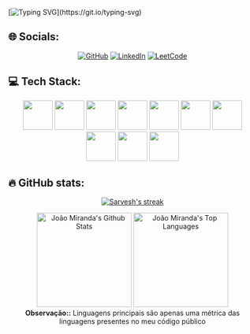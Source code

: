<!--## 💫 About Me:-->
<p align="center">
   <link rel="stylesheet" href="https://cdn.jsdelivr.net/gh/devicons/devicon@v2.15.1/devicon.min.css">
</p>

[![Typing SVG](https://readme-typing-svg.demolab.com?font=Fira+Code&weight=700&size=22&pause=1000&color=000080&center=true&vCenter=true&repeat=true&width=500&lines=Olá!+Eu+sou+João+Miranda.+Bem-vindo+ao+meu+perfil!)](https://git.io/typing-svg)

 

## 🌐 Socials:

<p align="center">
  <a href="https://github.com/Joao-Miranda-jvcm">
  <img src="https://img.shields.io/badge/GitHub-100000?style=for-the-badge&logo=github&logoColor=white" alt="GitHub"></a>
  <a href="www.linkedin.com/in/joao-miranda-jvcm">
  <img src="https://img.shields.io/badge/linkedin-%230077B5.svg?style=for-the-badge&logo=linkedin&logoColor=white" alt="LinkedIn"></a>
  <a href="https://leetcode.com/u/Joao-Miranda-jvcm/">
  <img src="https://img.shields.io/badge/LeetCode-000000?style=for-the-badge&logo=LeetCode&logoColor=#d16c06" alt="LeetCode"></a>
</p>
  
  
## 💻 Tech Stack:

<p align="center">
    <img src="https://cdn.jsdelivr.net/gh/devicons/devicon/icons/python/python-original-wordmark.svg" height="60" width="60"/> 
    <img src="https://cdn.jsdelivr.net/gh/devicons/devicon/icons/mysql/mysql-original-wordmark.svg" height="60" width="60"/>
    <img src='https://cdn.jsdelivr.net/gh/devicons/devicon/icons/c/c-original.svg' height="60" width="60"/>
    <img src="https://cdn.jsdelivr.net/gh/devicons/devicon/icons/java/java-original-wordmark.svg" height="60" width="60"/>
    <img src="https://cdn.jsdelivr.net/gh/devicons/devicon/icons/git/git-plain-wordmark.svg" height="60" width="60"/>
    <img src="https://cdn.jsdelivr.net/gh/devicons/devicon/icons/html5/html5-original-wordmark.svg" height="60" width="60"/>
    <img src="https://cdn.jsdelivr.net/gh/devicons/devicon/icons/css3/css3-original-wordmark.svg" height="60" width="60"/>
    <img src="https://cdn.jsdelivr.net/gh/devicons/devicon/icons/javascript/javascript-plain.svg" height="60" width="60"/>
    <img src="https://cdn.jsdelivr.net/gh/devicons/devicon/icons/spring/spring-original.svg" height="60" width="60"/>
    <img src="https://cdn.jsdelivr.net/gh/devicons/devicon/icons/maven/maven-original.svg" height="60" width="60"/>
</p>

## 🔥 GitHub stats:

<p align="center">
  <a href="https://github.com/Joao-Miranda-jvcm">
    <img title="GitHub Stats" alt="Sarvesh's streak" src="https://streak-stats.demolab.com/?user=Joao-Miranda-jvcm&layout=compact&theme=react&hide_border=true&bg_color=1F222E&title_color=F85D7F&icon_color=F8D866"/>
  </a>
</p>

<p align="center">
  <a href="https://github.com/Joao-Miranda-jvcm"><img alt="João Miranda's Github Stats" src="https://github-readme-stats.vercel.app/api?username=Joao-Miranda-jvcm&show_icons=true&include_all_commits=true&count_private=true&theme=react&hide_border=true&bg_color=1F222E&title_color=F85D7F&rank_icon=github&icon_color=F8D866" height="192px"/></a>
  <a href="https://github.com/Joao-Miranda-jvcm"><img alt="João Miranda's Top Languages" src="https://github-readme-stats.vercel.app/api/top-langs/?username=Joao-Miranda-jvcm&layout=compact&theme=react&hide_border=true&bg_color=1F222E&title_color=F85D7F&icon_color=F8D866&hide=HTML,Jupyter%20Notebook" height="192px"/></a>

  <br/>
  <b>Observação::</b> Linguagens principais são apenas uma métrica das linguagens presentes no meu código público
</p>

